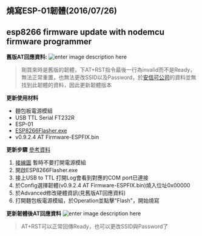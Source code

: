 燒寫ESP-01韌體(2016/07/26)
----------

esp8266 firmware update with nodemcu firmware programmer
----------

**舊版AT回應資料:**
![enter image description here](http://i.imgur.com/FzmK4c9.png)

> 剛買來時是舊版的韌體，下AT+RST指令最後一行為invalid而不是Ready，無法正常重置，也無法更改SSID以及Password，於[安信可公司](http://wiki.ai-thinker.com/doku.php)的資料並無找到此韌體的資料，因此更新韌體版本

**更新使用材料**

 - 麵包板電源模組
 - USB TTL Serial  FT232R
 - ESP-01
 - [ESP8266Flasher.exe](https://github.com/nodemcu/nodemcu-flasher/tree/master/Win32/Release)
 - v0.9.2.4 AT Firmware-ESPFIX.bin

**更新步驟** [參考資料](https://ruten-proteus.blogspot.tw/2014/12/esp8266-firmware-burning.html) 

 1. [接線圖](http://3.bp.blogspot.com/-C7PiufIPSag/VHqI611I8QI/AAAAAAAAGO4/-FwXeopLpbQ/s1600/External-pwr-wiring-burning-firmware-blog.png) 暫時不要打開電源模組
 2. 開啟ESP8266Flasher.exe
 3. 接上USB to TTL 打開Log會看到對應的COM port已連接
 4. 於Config選擇韌體(v0.9.2.4 AT Firmware-ESPFIX.bin)燒入位址0x00000
 5. 於Advanced修改硬體資訊(見舊版AT回應資料)
 6. 打開麵包板電源模組，於Operation並點擊"Flash"，開始燒寫

**更新韌體後AT回應資料**
![enter image description here](http://i.imgur.com/xrAi5YE.png)

> AT+RST可以正常回傳Ready，也可以更改SSID與Password了
